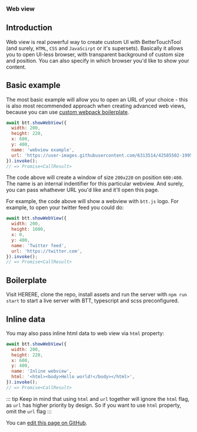 ### Web view

## Introduction
Web view is real powerful way to create custom UI with BetterTouchTool (and surely, `HTML`, `CSS` and `JavaScirpt` or it's supersets). Basically it allows you to open UI-less browser, with transparent background of custom size and position. You can also specify in which browser you'd like to show your content.

## Basic example

The most basic example will allow you to open an URL of your choice - this is also most recommended approach when creating advanced web views, because you can use [custom webpack boilerplate](#Boilerplate).

```js
await btt.showWebView({
  width: 200,
  height: 220,
  x: 600,
  y: 400, 
  name: 'webview example',
  url: 'https://user-images.githubusercontent.com/6313514/42585502-19954016-8536-11e8-8b8f-4051b299e81f.png',
}).invoke();
// => Promise<CallResult> 
```

The code above will create a window of size `200x220` on position `600:400`. The name is an internal indentifier for this particular webview. And surely, you can pass whathever URL you'd like and it'll open this page.

For example, the code above will show a webview with `btt.js` logo. For example, to open your twitter feed you could do:

```js
await btt.showWebView({
  width: 200,
  height: 1080,
  x: 0,
  y: 400, 
  name: 'Twitter feed',
  url: 'https://twitter.com',
}).invoke();
// => Promise<CallResult> 
```

## Boilerplate

Visit HERERE, clone the repo, install assets and run the server with `npm run start` to start a live server with BTT, typescript and scss preconfigured.

## Inline data 

You may also pass inline html data to web view via `html` property:

```js
await btt.showWebView({
  width: 200,
  height: 220,
  x: 600,
  y: 400, 
  name: 'Inline webview',
  html: '<html><body>Hello world!</body></html>',
}).invoke();
// => Promise<CallResult>
```

::: tip
Keep in mind that using `html` and `url` together will ignore the `html` flag, as `url` has higher priority by design. So if you want to use `html` property, omit the `url` flag
:::

You can [edit this page on GitHub](https://github.com/Worie/btt/blob/master/docs/guide/web-view.md).